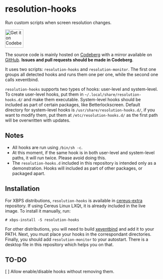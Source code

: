 # resolution-hooks
Run custom scripts when screen resolution changes. 

<a href="https://codeberg.org/cereus-linux/resolution-hooks">
    <img alt="Get it on Codeberg" src="https://get-it-on.codeberg.org/get-it-on-white-on-black.png" height="60">
</a>

The source code is mainly hosted on [Codeberg](https://codeberg.org/cereus-linux/resolution-hooks) with a mirror available on [GitHub](https://github.com/CereusLinuxProject/resolution-hooks). **Issues and pull requests should be made in Codeberg**.

It uses two scripts: <code>resolution-hooks</code> and <code>resolution-monitor</code>. The first one groups all detected hooks and runs them one per one, while the second one calls xeventbind.

<code>resolution-hooks</code> supports two types of hooks: user-level and system-level. To create user-level hooks, put them in <code>~/.local/share/resolution-hooks.d/</code> and make them executable. System-level hooks should be included as part of certain packages, like Betterlockscreen. Default directory for system-level hooks is <code>/usr/share/resolution-hooks.d/</code>, if you want to modify them, put them at <code>/etc/resolution-hooks.d/</code> as the first path will be overwritten with updates.

## Notes
- All hooks are run using <code>/bin/sh -c</code>.
- At this moment, if the same hook is in both user-level and system-level paths, it will run twice. Please avoid doing this.
- The <code>resolution-hooks.d</code> included in this repository is intended only as a demonstration. Hooks will included as part of other packages, or packaged apart.

## Installation
For XBPS distributions, <code>resolution-hooks</code> is available in <a href="https://sourceforge.net/projects/cereus-linux/files/repos/cereus-extra/">cereus-extra</a> repository. If using Cereus Linux LXQt, it is already included in the live image. To install it manually, run:

    # xbps-install -S resolution-hooks

For other distributions, you will need to build <a href=https://github.com/ritave/xeventbind>xeventbind</a> and add it to your PATH. Next, you must place your hooks in the correspondant directories. Finally, you should add <code>resolution-monitor</code> to your autostart. There is a desktop file in this repository which helps you on that.

## TO-DO
[ ] Allow enable/disable hooks without removing them.
